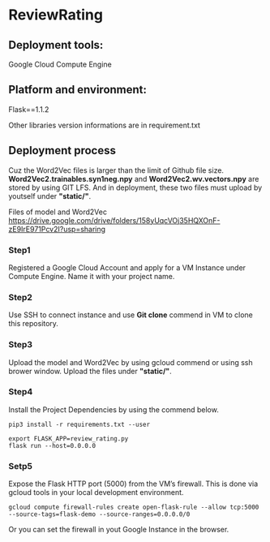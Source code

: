# ReviewRating
## Deployment tools:  
Google Cloud Compute Engine
## Platform and environment: 
Flask==1.1.2

Other libraries version informations are in requirement.txt

## Deployment process
Cuz the Word2Vec files is larger than the limit of Github file size. 
**Word2Vec2.trainables.syn1neg.npy** and **Word2Vec2.wv.vectors.npy** are stored by using GIT LFS. And in deployment, these two files must upload by youtself under **"static/"**.

Files of model and Word2Vec
https://drive.google.com/drive/folders/158yUqcVOj35HQXOnF-zE9IrE971Pcv2I?usp=sharing

### Step1
Registered a Google Cloud Account and apply for a VM Instance under Compute Engine. Name it with your project name.

### Step2
Use SSH to connect instance and use **Git clone** commend in VM to clone this repository.

### Step3
Upload the model and Word2Vec by using gcloud commend or using ssh brower window. Upload the files under **"static/"**.

### Step4
Install the Project Dependencies by using the commend below.
```
pip3 install -r requirements.txt --user
```
```
export FLASK_APP=review_rating.py
flask run --host=0.0.0.0
```

### Setp5
Expose the Flask HTTP port (5000) from the VM’s firewall. This is done via gcloud tools in your local development environment.
```
gcloud compute firewall-rules create open-flask-rule --allow tcp:5000 --source-tags=flask-demo --source-ranges=0.0.0.0/0
```
Or you can set the firewall in yout Google Instance in the browser.